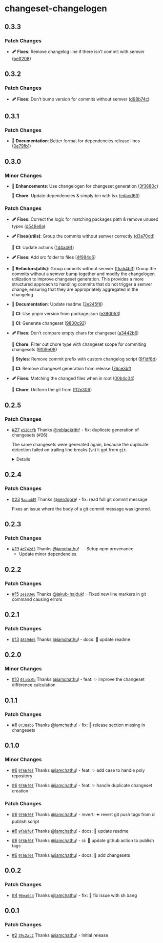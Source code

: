 # changeset-changelogen

## 0.3.3

### Patch Changes

- **🩹 Fixes**: Remove changelog line if there isn't commit with semver ([beff208](https://github.com/SettingDust/changeset-changelogen/commit/beff208))

## 0.3.2

### Patch Changes

- **🩹 Fixes**: Don't bump version for commits without semver ([d98b74c](https://github.com/SettingDust/changeset-changelogen/commit/d98b74c))

## 0.3.1

### Patch Changes

- **📖 Documentation**: Better format for dependencies release lines ([0e79fb1](https://github.com/SettingDust/changeset-changelogen/commit/0e79fb1))

## 0.3.0

### Minor Changes

- **🚀 Enhancements**: Use changelogen for changeset generation ([3f3880c](https://github.com/SettingDust/changeset-changelogen/commit/3f3880c))

  **🏡 Chore**: Update dependencies & simply bin with tsx ([edacd63](https://github.com/SettingDust/changeset-changelogen/commit/edacd63))

### Patch Changes

- **🩹 Fixes**: Correct the logic for matching packages path & remove unused types ([d548e8a](https://github.com/SettingDust/changeset-changelogen/commit/d548e8a))
- **🩹 Fixes(utils)**: Group the commits without semver correctly ([d3a70dd](https://github.com/SettingDust/changeset-changelogen/commit/d3a70dd))

  **🤖 CI**: Update actions ([144a46f](https://github.com/SettingDust/changeset-changelogen/commit/144a46f))

- **🩹 Fixes**: Add src folder to files ([4f984c6](https://github.com/SettingDust/changeset-changelogen/commit/4f984c6))
- **💅 Refactors(utils)**: Group commits without semver ([f5a54b3](https://github.com/SettingDust/changeset-changelogen/commit/f5a54b3))
  Group the commits without a semver bump together and modify the changelogen
  utilization to improve changeset generation. This provides a more structured
  approach to handling commits that do not trigger a semver change, ensuring
  that they are appropriately aggregated in the changelog.
- **📖 Documentation**: Update readme ([3e245f8](https://github.com/SettingDust/changeset-changelogen/commit/3e245f8))

  **🤖 CI**: Use pnpm version from package.json ([e380053](https://github.com/SettingDust/changeset-changelogen/commit/e380053))

  **🤖 CI**: Generate changeset ([9800c92](https://github.com/SettingDust/changeset-changelogen/commit/9800c92))

- **🩹 Fixes**: Don't compare empty chars for changeset ([a3442b6](https://github.com/SettingDust/changeset-changelogen/commit/a3442b6))

  **🏡 Chore**: Filter out chore type with changeset scope for commiting changesets ([9f09e09](https://github.com/SettingDust/changeset-changelogen/commit/9f09e09))

  **🎨 Styles**: Remove commit prefix with custom changelog script ([9f1df8d](https://github.com/SettingDust/changeset-changelogen/commit/9f1df8d))

  **🤖 CI**: Remove changeset generation from release ([76ce3bf](https://github.com/SettingDust/changeset-changelogen/commit/76ce3bf))

- **🩹 Fixes**: Matching the changed files when in root ([00b4c04](https://github.com/SettingDust/changeset-changelogen/commit/00b4c04))

  **🏡 Chore**: Uniform the git from ([ff2e306](https://github.com/SettingDust/changeset-changelogen/commit/ff2e306))

## 0.2.5

### Patch Changes

- [#27](https://github.com/iamchathu/changeset-conventional-commits/pull/27) [`e526cfb`](https://github.com/iamchathu/changeset-conventional-commits/commit/e526cfbaf8bed0b2ed5b44d0f94a9e7a0c041a27) Thanks [@mblackrittr](https://github.com/mblackrittr)! - fix: duplicate generation of changesets (#26)

  The same changesets were generated again, because the duplicate detection failed on trailing line breaks (`\n`) it got from `git`.

  <details>
    <summary>Details</summary>
    Imagine this data it holds while duplicate checking:

  `const changesets = ...:`

  ```ts
  // Data from Commits
  [
    {
      releases: [[Object], [Object]],
      summary: 'chore(root): add two test packages\n',
      packagesChanged: [[Object], [Object]],
    },
  ];
  ```

  `const currentChangesets = ...:`

  ```ts
  // Data from Changesets
  [
    {
      releases: [[Object], [Object]],
      summary: 'chore(root): add two test packages',
      packagesChanged: [[Object], [Object]],
    },
  ];
  ```

  Truncating the linebreak at [line 165](https://github.com/iamchathu/changeset-conventional-commits/blob/a4d324693eca549b0d016a162442eef49477ec75/src/utils/index.ts#L165) of `src/utils/index.ts` fixed it:

  ```ts
  const compareChangeSet = (a: Changeset, b: Changeset): boolean => {
    // return a.summary === b.summary && JSON.stringify(a.releases) == JSON.stringify(b.releases);
    return a.summary.replace(/\n$/, '') === b.summary && JSON.stringify(a.releases) == JSON.stringify(b.releases);
  };
  ```

  </details>

## 0.2.4

### Patch Changes

- [#23](https://github.com/iamchathu/changeset-conventional-commits/pull/23) [`9aaa449`](https://github.com/iamchathu/changeset-conventional-commits/commit/9aaa449b662f34d48a848149a6d965a43f2718ff) Thanks [@nerdgore](https://github.com/nerdgore)! - fix: read full git commit message

  Fixes an issue where the body of a git
  commit message was ignored.

## 0.2.3

### Patch Changes

- [#19](https://github.com/iamchathu/changeset-conventional-commits/pull/19) [`4d742d3`](https://github.com/iamchathu/changeset-conventional-commits/commit/4d742d308b8e4aea0786a5fc7aea1cc69edb62e3) Thanks [@iamchathu](https://github.com/iamchathu)! - - Setup npm provenance.
  - Update minor dependencies.

## 0.2.2

### Patch Changes

- [#15](https://github.com/iamchathu/changeset-conventional-commits/pull/15) [`2e103e6`](https://github.com/iamchathu/changeset-conventional-commits/commit/2e103e6939e8cb1f946a129ef5a048d539034168) Thanks [@jakub-hajduk](https://github.com/jakub-hajduk)! - Fixed new line markers in git command causing errors

## 0.2.1

### Patch Changes

- [#13](https://github.com/iamchathu/changeset-conventional-commits/pull/13) [`4849dd6`](https://github.com/iamchathu/changeset-conventional-commits/commit/4849dd675528c77026c7c745387fd31eba635817) Thanks [@iamchathu](https://github.com/iamchathu)! - docs: :memo: update readme

## 0.2.0

### Minor Changes

- [#10](https://github.com/iamchathu/changeset-conventional-commits/pull/10) [`0fa4c0b`](https://github.com/iamchathu/changeset-conventional-commits/commit/0fa4c0b1d74e9ac3b17419dc0b2c77a74bbe4f98) Thanks [@iamchathu](https://github.com/iamchathu)! - feat: :sparkles: improve the changeset difference calculation

## 0.1.1

### Patch Changes

- [#8](https://github.com/iamchathu/changeset-conventional-commits/pull/8) [`0c38ab6`](https://github.com/iamchathu/changeset-conventional-commits/commit/0c38ab618353e35fa8fe616a372be8a27ff7b345) Thanks [@iamchathu](https://github.com/iamchathu)! - fix: :bug: release section missing in changesets

## 0.1.0

### Minor Changes

- [#6](https://github.com/iamchathu/changeset-conventional-commits/pull/6) [`9f6bf0f`](https://github.com/iamchathu/changeset-conventional-commits/commit/9f6bf0fa970f15d1d07e851ca6924415206b5507) Thanks [@iamchathu](https://github.com/iamchathu)! - feat: :sparkles: add case to handle poly repository

- [#6](https://github.com/iamchathu/changeset-conventional-commits/pull/6) [`9f6bf0f`](https://github.com/iamchathu/changeset-conventional-commits/commit/9f6bf0fa970f15d1d07e851ca6924415206b5507) Thanks [@iamchathu](https://github.com/iamchathu)! - feat: :sparkles: handle duplicate changeset creation

### Patch Changes

- [#6](https://github.com/iamchathu/changeset-conventional-commits/pull/6) [`9f6bf0f`](https://github.com/iamchathu/changeset-conventional-commits/commit/9f6bf0fa970f15d1d07e851ca6924415206b5507) Thanks [@iamchathu](https://github.com/iamchathu)! - revert: :rewind: revert git push tags from ci publish script

- [#6](https://github.com/iamchathu/changeset-conventional-commits/pull/6) [`9f6bf0f`](https://github.com/iamchathu/changeset-conventional-commits/commit/9f6bf0fa970f15d1d07e851ca6924415206b5507) Thanks [@iamchathu](https://github.com/iamchathu)! - docs: :memo: update readme

- [#6](https://github.com/iamchathu/changeset-conventional-commits/pull/6) [`9f6bf0f`](https://github.com/iamchathu/changeset-conventional-commits/commit/9f6bf0fa970f15d1d07e851ca6924415206b5507) Thanks [@iamchathu](https://github.com/iamchathu)! - ci: :construction_worker: update github action to publish tags

- [#6](https://github.com/iamchathu/changeset-conventional-commits/pull/6) [`9f6bf0f`](https://github.com/iamchathu/changeset-conventional-commits/commit/9f6bf0fa970f15d1d07e851ca6924415206b5507) Thanks [@iamchathu](https://github.com/iamchathu)! - docs: :memo: add changesets

## 0.0.2

### Patch Changes

- [#4](https://github.com/iamchathu/changeset-conventional-commits/pull/4) [`96ea044`](https://github.com/iamchathu/changeset-conventional-commits/commit/96ea044db4e1f5da03a90f3842db374eb9badace) Thanks [@iamchathu](https://github.com/iamchathu)! - fix: :bug: fix issue with sh bang

## 0.0.1

### Patch Changes

- [#2](https://github.com/iamchathu/changeset-conventional-commits/pull/2) [`39c2ac2`](https://github.com/iamchathu/changeset-conventional-commits/commit/39c2ac28e4289110532f55a3d9f35e585cd532f4) Thanks [@iamchathu](https://github.com/iamchathu)! - Initial release
